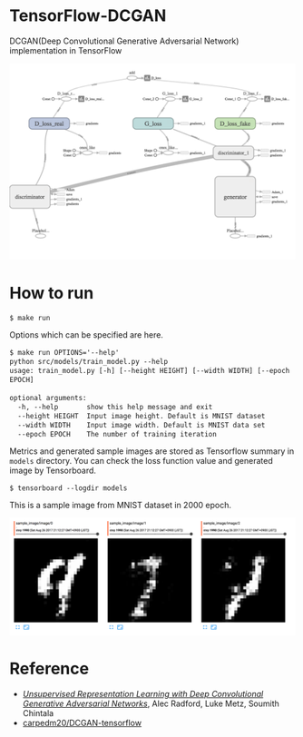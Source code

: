 TensorFlow-DCGAN
==============================

DCGAN(Deep Convolutional Generative Adversarial Network) implementation in TensorFlow

![Graph](./data/raw/graph.png)

# How to run

```
$ make run
```

Options which can be specified are here.

```
$ make run OPTIONS='--help'
python src/models/train_model.py --help
usage: train_model.py [-h] [--height HEIGHT] [--width WIDTH] [--epoch EPOCH]

optional arguments:
  -h, --help       show this help message and exit
  --height HEIGHT  Input image height. Default is MNIST dataset
  --width WIDTH    Input image width. Default is MNIST data set
  --epoch EPOCH    The number of training iteration
```

Metrics and generated sample images are stored as Tensorflow summary in `models` directory. You can check the loss
function value and generated image by Tensorboard.

```
$ tensorboard --logdir models
```

This is a sample image from MNIST dataset in 2000 epoch.

![sample](./data/raw/mnist_sample.png)

# Reference

* [*Unsupervised Representation Learning with Deep Convolutional Generative Adversarial Networks*](https://arxiv.org/abs/1511.06434), Alec Radford, Luke Metz, Soumith Chintala
* [carpedm20/DCGAN-tensorflow](https://github.com/carpedm20/DCGAN-tensorflow)
